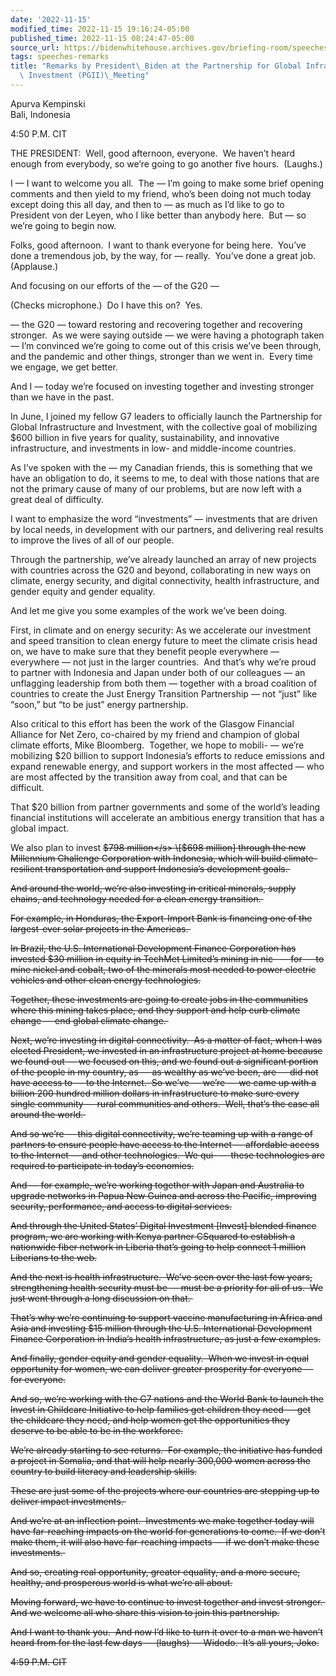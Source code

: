 ```yaml
---
date: '2022-11-15'
modified_time: 2022-11-15 19:16:24-05:00
published_time: 2022-11-15 08:24:47-05:00
source_url: https://bidenwhitehouse.archives.gov/briefing-room/speeches-remarks/2022/11/15/remarks-by-president-biden-at-the-partnership-for-global-infrastructure-and-investment-pgii-meeting/
tags: speeches-remarks
title: "Remarks by President\_Biden at the Partnership for Global Infrastructure and\
  \ Investment (PGII)\_Meeting"
---
```

 
Apurva Kempinski  
Bali, Indonesia

4:50 P.M. CIT  
  
THE PRESIDENT:  Well, good afternoon, everyone.  We haven’t heard enough
from everybody, so we’re going to go another five hours.  (Laughs.)  
  
I — I want to welcome you all.  The — I’m going to make some brief
opening comments and then yield to my friend, who’s been doing not much
today except doing this all day, and then to — as much as I’d like to go
to President von der Leyen, who I like better than anybody here.  But —
so we’re going to begin now.  
  
Folks, good afternoon.  I want to thank everyone for being here.  You’ve
done a tremendous job, by the way, for — really.  You’ve done a great
job.  (Applause.)   
  
And focusing on our efforts of the — of the G20 —   
  
(Checks microphone.)  Do I have this on?  Yes.   
  
— the G20 — toward restoring and recovering together and recovering
stronger.  As we were saying outside — we were having a photograph taken
— I’m convinced we’re going to come out of this crisis we’ve been
through, and the pandemic and other things, stronger than we went in. 
Every time we engage, we get better.   
  
And I — today we’re focused on investing together and investing stronger
than we have in the past.   
  
In June, I joined my fellow G7 leaders to officially launch the
Partnership for Global Infrastructure and Investment, with the
collective goal of mobilizing $600 billion in five years for quality,
sustainability, and innovative infrastructure, and investments in low-
and middle-income countries.   
  
As I’ve spoken with the — my Canadian friends, this is something that we
have an obligation to do, it seems to me, to deal with those nations
that are not the primary cause of many of our problems, but are now left
with a great deal of difficulty.   
  
I want to emphasize the word “investments” — investments that are driven
by local needs, in development with our partners, and delivering real
results to improve the lives of all of our people.   
  
Through the partnership, we’ve already launched an array of new projects
with countries across the G20 and beyond, collaborating in new ways on
climate, energy security, and digital connectivity, health
infrastructure, and gender equity and gender equality.   
  
And let me give you some examples of the work we’ve been doing.   
  
First, in climate and on energy security: As we accelerate our
investment and speed transition to clean energy future to meet the
climate crisis head on, we have to make sure that they benefit people
everywhere — everywhere — not just in the larger countries.  And that’s
why we’re proud to partner with Indonesia and Japan under both of our
colleagues — an unflagging leadership from both them — together with a
broad coalition of countries to create the Just Energy Transition
Partnership — not “just” like “soon,” but “to be just” energy
partnership.   
  
Also critical to this effort has been the work of the Glasgow Financial
Alliance for Net Zero, co-chaired by my friend and champion of global
climate efforts, Mike Bloomberg.  Together, we hope to mobili- — we’re
mobilizing $20 billion to support Indonesia’s efforts to reduce
emissions and expand renewable energy, and support workers in the most
affected — who are most affected by the transition away from coal, and
that can be difficult.   
  
That $20 billion from partner governments and some of the world’s
leading financial institutions will accelerate an ambitious energy
transition that has a global impact.   
  
We also plan to invest <s>$798 million</s> \[$698 million\] through the
new Millennium Challenge Corporation with Indonesia, which will build
climate-resilient transportation and support Indonesia’s development
goals.   
  
And around the world, we’re also investing in critical minerals, supply
chains, and technology needed for a clean energy transition.   
  
For example, in Honduras, the Export-Import Bank is financing one of the
largest-ever solar projects in the Americas.   
  
In Brazil, the U.S. International Development Finance Corporation has
invested $30 million in equity in TechMet Limited’s mining in nic- — for
— to mine nickel and cobalt, two of the minerals most needed to power
electric vehicles and other clean energy technologies.  
  
Together, these investments are going to create jobs in the communities
where this mining takes place, and they support and help curb climate
change — end global climate change.   
  
Next, we’re investing in digital connectivity.  As a matter of fact,
when I was elected President, we invested in an infrastructure project
at home because we found out — we focused on this, and we found out a
significant portion of the people in my country, as — as wealthy as
we’ve been, are — did not have access to — to the Internet.  So we’ve —
we’re — we came up with a billion 200 hundred million dollars in
infrastructure to make sure every single community — rural communities
and others.  Well, that’s the case all around the world.   
  
And so we’re — this digital connectivity, we’re teaming up with a range
of partners to ensure people have access to the Internet — affordable
access to the Internet — and other technologies.  We qui- — these
technologies are required to participate in today’s economies.  
  
And — for example, we’re working together with Japan and Australia to
upgrade networks in Papua New Guinea and across the Pacific, improving
security, performance, and access to digital services.  
  
And through the United States’ Digital <s>Investment</s> \[Invest\]
blended finance program, we are working with Kenya partner CSquared to
establish a nationwide fiber network in Liberia that’s going to help
connect 1 million Liberians to the web.  
  
And the next is health infrastructure.  We’ve seen over the last few
years, strengthening health security must be — must be a priority for
all of us.  We just went through a long discussion on that.   
  
That’s why we’re continuing to support vaccine manufacturing in Africa
and Asia and investing $15 million through the U.S. International
Development Finance Corporation in India’s health infrastructure, as
just a few examples.  
  
And finally, gender equity and gender equality.  When we invest in equal
opportunity for women, we can deliver greater prosperity for everyone —
for everyone.  
  
And so, we’re working with the G7 nations and the World Bank to launch
the Invest in Childcare Initiative to help families get children they
need — get the childcare they need, and help women get the opportunities
they deserve to be able to be in the workforce.  
  
We’re already starting to see returns.  For example, the initiative has
funded a project in Somalia, and that will help nearly 300,000 women
across the country to build literacy and leadership skills.  
  
These are just some of the projects where our countries are stepping up
to deliver impact investments.   
  
And we’re at an inflection point.  Investments we make together today
will have far-reaching impacts on the world for generations to come.  If
we don’t make them, it will also have far-reaching impacts — if we don’t
make these investments.   
  
And so, creating real opportunity, greater equality, and a more secure,
healthy, and prosperous world is what we’re all about.  
  
Moving forward, we have to continue to invest together and invest
stronger.  And we welcome all who share this vision to join this
partnership.  
  
And I want to thank you.  And now I’d like to turn it over to a man we
haven’t heard from for the last few days — (laughs) — Widodo.  It’s all
yours, Joko.  
  
4:59 P.M. CIT
